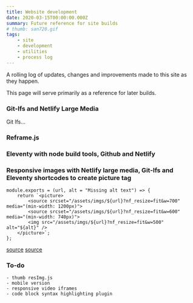 ```yaml
---
title: Website development
date: 2020-03-15T00:00:00.000Z
summary: Future reference for site builds
# thumb: san720.gif
tags:
    - site
    - development
    - utilities
    - process log
---
```

A rolling log of updates, changes and improvements made to this site as they happen.

This page will serve primarily as a reference for later builds.

### Git-lfs and Netlify Large Media

Git lfs...

### Reframe.js

### Eleventy with node build tools, Github and Netlify

### Responsive images with Netlify large media, Git-lfs and Eleventy shortcodes to create picture tag

```
module.exports = (url, alt = "Missing alt text") => {
    return `<picture>
        <source srcset="/assets/imgs/${url}?nf_resize=fit&w=700" media="(min-width: 1200px)">
        <source srcset="/assets/imgs/${url}?nf_resize=fit&w=600" media="(min-width: 740px)">
        <img src="/assets/imgs/${url}?nf_resize=fit&w=500" alt="${alt}" />
    </picture>`;
};
```

[source](https://example-nlm-picture.netlify.com/)
[source](https://docs.netlify.com/large-media/transform-images/#smartcrop)


### To-do
    - thumb resImg.js
    - mobile version
    - responsive video iframes
    - code block syntax highlighting plugin